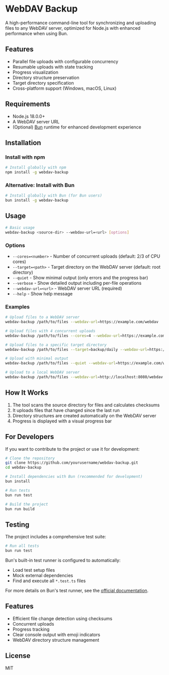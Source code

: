 # WebDAV Backup

A high-performance command-line tool for synchronizing and uploading files to any WebDAV server, optimized for Node.js with enhanced performance when using Bun.

## Features

- Parallel file uploads with configurable concurrency
- Resumable uploads with state tracking
- Progress visualization
- Directory structure preservation
- Target directory specification
- Cross-platform support (Windows, macOS, Linux)

## Requirements

- Node.js 18.0.0+
- A WebDAV server URL
- (Optional) [Bun](https://bun.sh/) runtime for enhanced development experience

## Installation

### Install with npm

```bash
# Install globally with npm
npm install -g webdav-backup
```

### Alternative: Install with Bun

```bash
# Install globally with Bun (for Bun users)
bun install -g webdav-backup
```

## Usage

```bash
# Basic usage
webdav-backup <source-dir> --webdav-url=<url> [options]
```

### Options

- `--cores=<number>` - Number of concurrent uploads (default: 2/3 of CPU cores)
- `--target=<path>` - Target directory on the WebDAV server (default: root directory)
- `--quiet` - Show minimal output (only errors and the progress bar)
- `--verbose` - Show detailed output including per-file operations
- `--webdav-url=<url>` - WebDAV server URL (required)
- `--help` - Show help message

### Examples

```bash
# Upload files to a WebDAV server
webdav-backup /path/to/files --webdav-url=https://example.com/webdav

# Upload files with 4 concurrent uploads
webdav-backup /path/to/files --cores=4 --webdav-url=https://example.com/webdav

# Upload files to a specific target directory
webdav-backup /path/to/files --target=backup/daily --webdav-url=https://example.com/webdav

# Upload with minimal output
webdav-backup /path/to/files --quiet --webdav-url=https://example.com/webdav

# Upload to a local WebDAV server
webdav-backup /path/to/files --webdav-url=http://localhost:8080/webdav
```

## How It Works

1. The tool scans the source directory for files and calculates checksums
2. It uploads files that have changed since the last run
3. Directory structures are created automatically on the WebDAV server
4. Progress is displayed with a visual progress bar

## For Developers

If you want to contribute to the project or use it for development:

```bash
# Clone the repository
git clone https://github.com/yourusername/webdav-backup.git
cd webdav-backup

# Install dependencies with Bun (recommended for development)
bun install

# Run tests
bun run test

# Build the project
bun run build
```

## Testing

The project includes a comprehensive test suite:

```bash
# Run all tests
bun run test
```

Bun's built-in test runner is configured to automatically:
- Load test setup files
- Mock external dependencies
- Find and execute all `*.test.ts` files

For more details on Bun's test runner, see the [official documentation](https://bun.sh/docs/cli/test).

## Features

- Efficient file change detection using checksums
- Concurrent uploads
- Progress tracking
- Clear console output with emoji indicators
- WebDAV directory structure management

## License

MIT 